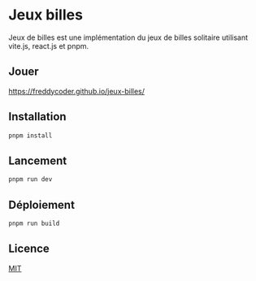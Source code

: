# Jeux billes

Jeux de billes est une implémentation du jeux de billes solitaire utilisant vite.js, react.js et pnpm.

## Jouer

https://freddycoder.github.io/jeux-billes/

## Installation

```bash
pnpm install
```

## Lancement

```bash
pnpm run dev
```

## Déploiement

```bash
pnpm run build
```

## Licence

[MIT](https://choosealicense.com/licenses/mit/)
